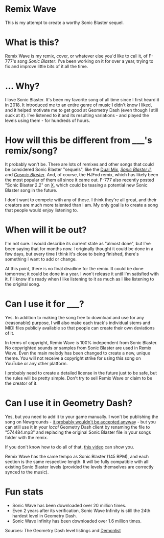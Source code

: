 # Remix Wave
This is my attempt to create a worthy Sonic Blaster sequel.
# What is this?
Remix Wave is my remix, cover, or whatever else you'd like to call it, of F-777's song *Sonic Blaster*. I've been working on it for over a year, trying to fix and improve little bits of it all the time.
# ... Why?
I love Sonic Blaster. It's been my favorite song of all time since I first heard it in 2018. It introduced me to an entire genre of music I didn't know I liked, and it helped motivate me to get good at Geometry Dash (even though I still suck at it). I've listened to it and its resulting variations - and played the levels using them - for hundreds of hours.
# How will this be different from ___'s remix/song?
It probably won't be. There are lots of remixes and other songs that could be considered Sonic Blaster "sequels", like the [Dual Mix](https://www.youtube.com/watch?v=SdZU4zoyEV8), *[Sonic Blaster II](https://www.newgrounds.com/audio/listen/752906)*, and *[Cosmic Blaster](https://www.youtube.com/watch?v=Hkqa31Afres)*. And, of course, the HJFod remix, which has likely been the most popular of them all since it came out. F-777 also recently posted "Sonic Blaster 2.2" on [X](https://x.com/F777_official/status/1691290885621977088), which could be teasing a potential new Sonic Blaster song in the future.

I don't want to compete with any of these. I think they're all great, and their creators are much more talented than I am. My only goal is to create a song that people would enjoy listening to.

# When will it be out?
I'm not sure. I would describe its current state as "almost done", but I've been saying that for months now. I originally thought it could be done in a few days, but every time I think it's close to being finished, there's something I want to add or change.

At this point, there is no final deadline for the remix. It could be done tomorrow; it could be done in a year. I won't release it until I'm satisfied with it. I'll know it's ready when I like listening to it as much as I like listening to the original song.
# Can I use it for ___?
Yes. In addition to making the song free to download and use for any (reasonable) purpose, I will also make each track's individual stems and MIDI files publicly available so that people can create their own deviations of it.

In terms of copyright, Remix Wave is 100% independent from Sonic Blaster. No copyrighted sounds or samples from Sonic Blaster are used in Remix Wave. Even the main melody has been changed to create a new, unique theme. You will not receive a copyright strike for using this song on YouTube or any other platform.

I probably need to create a detailed license in the future just to be safe, but the rules will be pretty simple. Don't try to sell Remix Wave or claim to be the creator of it.
# Can I use it in Geometry Dash?
Yes, but you need to add it to your game manually. I won't be publishing the song on Newgrounds - [it probably wouldn't be accepted anyway](https://www.newgrounds.com/bbs/topic/1419782) - but you can still use it in your *local* Geometry Dash client by renaming the file to "574484.mp3" and replacing the original Sonic Blaster file in your songs folder with the remix.

If you don't know how to do all of that, [this video](https://www.youtube.com/watch?v=8ty6fwJUaVo) can show you.

Remix Wave has the same tempo as Sonic Blaster (145 BPM), and each section is the same respective length. It will be fully compatible with all existing Sonic Blaster levels (provided the levels themselves are correctly synced to the music).
# Fun stats
- Sonic Wave has been downloaded over 20 million times.
- Even 2 years after its verification, Sonic Wave Infinity is still the 24th hardest level in Geometry Dash.
- Sonic Wave Infinity has been downloaded over 1.6 million times.

Sources: The Geometry Dash level listings and [Demonlist](https://pointercrate.com/demonlist/)
